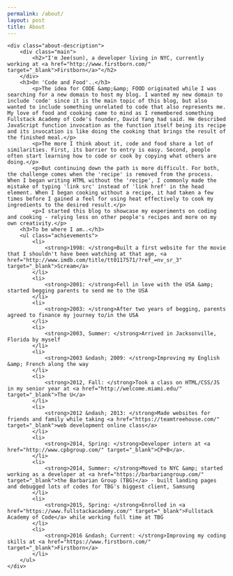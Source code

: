 ```yaml
---
permalink: /about/
layout: post
title: About
---
```

<div class="about">
	<div class="about-label"></div>

	<div class="about-description">
		<div class="main">
			<h2>"I'm Jee(sun), a developer living in NYC, currently working at <a href="http://www.firstborn.com/" target="_blank">Firstborn</a>"</h2>
		</div>
		<h3>On 'Code and Food'..</h3>
			<p>The idea for CODE &amp;&amp; FOOD originated while I was searching for a new domain to host my blog. I wanted my new domain to include 'code' since it is the main topic of this blog, but also wanted to include something unrelated to code that also represents me. My love of food and cooking came to mind as I remembered something Fullstack Academy of Code's founder, David Yang had said. He described JavaScript function invocation as the function itself being its recipe and its invocation is like doing the cooking that brings the result of the finished meal.</p>
			<p>The more I think about it, code and food share a lot of similarities. First, its barrier to entry is easy. Second, people often start learning how to code or cook by copying what others are doing.</p>
			<p>But continuing down the path is more difficult. For both, the challenge comes when the 'recipe' is removed from the process. When I began writing HTML without the 'recipe', I commonly made the mistake of typing 'link src' instead of 'link href' in the head element. When I began cooking without a recipe, it had taken a few times before I gained a feel for using heat effectively to cook my ingredients to the desired result.</p>
			<p>I started this blog to showcase my experiments on coding and cooking - relying less on other people's recipes and more on my own creativity.</p>
		<h3>To be where I am..</h3>
		<ul class="achievements">
			<li>
				<strong>1998: </strong>Built a first website for the movie that I shouldn't have been watching at that age, <a href="http://www.imdb.com/title/tt0117571/?ref_=nv_sr_3" target="_blank">Scream</a>
			</li>
			<li>
				<strong>2001: </strong>Fell in love with the USA &amp; started begging parents to send me to the USA
			</li>
			<li>
				<strong>2003: </strong>After two years of begging, parents agreed to finance my journey to/in the USA
			</li>
			<li>
				<strong>2003, Summer: </strong>Arrived in Jacksonville, Florida by myself
			</li>
			<li>
				<strong>2003 &ndash; 2009: </strong>Improving my English &amp; French along the way
			</li>
			<li>
				<strong>2012, Fall: </strong>Took a class on HTML/CSS/JS in my senior year at <a href="http://welcome.miami.edu/" target="_blank">The U</a>
			</li>
			<li>
				<strong>2012 &ndash; 2013: </strong>Made websites for friends and family while taking <a href="https://teamtreehouse.com/" target="_blank">web development online class</a>
			</li>
			<li>
				<strong>2014, Spring: </strong>Developer intern at <a href="http://www.cpbgroup.com/" target="_blank">CP+B</a>.
			</li>
			<li>
				<strong>2014, Summer: </strong>Moved to NYC &amp; started working as a developer at <a href="https://barbariangroup.com/" target="_blank">the Barbarian Group (TBG)</a> - built landing pages and debugged lots of codes for TBG's biggest client, Samsung
			</li>
			<li>
				<strong>2015, Spring: </strong>Enrolled in <a href="https://www.fullstackacademy.com/" target="_blank">Fullstack Academy of Code</a> while working full time at TBG
			</li>
			<li>
				<strong>2016 &ndash; Current: </strong>Improving my coding skills at <a href="https://www.firstborn.com/" target="_blank">Firstborn</a>
			</li>
		</ul>
	</div>
</div>